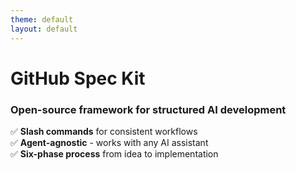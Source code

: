 ```yaml
---
theme: default
layout: default
---
```


# GitHub Spec Kit

### Open-source framework for structured AI development

✅ **Slash commands** for consistent workflows  
✅ **Agent-agnostic** - works with any AI assistant  
✅ **Six-phase process** from idea to implementation
